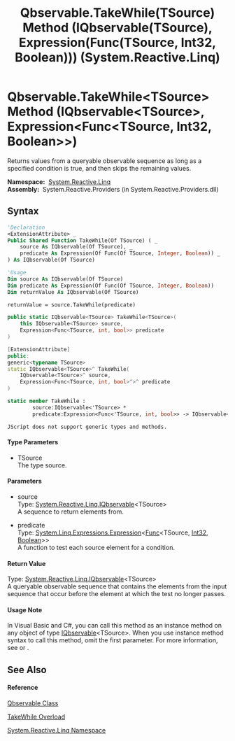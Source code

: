 ﻿---
title: Qbservable.TakeWhile(TSource) Method (IQbservable(TSource), Expression(Func(TSource, Int32, Boolean))) (System.Reactive.Linq)
TOCTitle: TakeWhile(TSource) Method (IQbservable(TSource), Expression(Func(TSource, Int32, Boolean)))
ms:assetid: M:System.Reactive.Linq.Qbservable.TakeWhile``1(System.Reactive.Linq.IQbservable{``0},System.Linq.Expressions.Expression{System.Func{``0,System.Int32,System.Boolean}})
ms:mtpsurl: https://msdn.microsoft.com/en-us/library/Hh212119(v=VS.103)
ms:contentKeyID: 36069817
ms.date: 06/28/2011
mtps_version: v=VS.103
dev_langs:
- vb
- csharp
- c++
- fsharp
- jscript
---

# Qbservable.TakeWhile\<TSource\> Method (IQbservable\<TSource\>, Expression\<Func\<TSource, Int32, Boolean\>\>)

Returns values from a queryable observable sequence as long as a specified condition is true, and then skips the remaining values.

**Namespace:**  [System.Reactive.Linq](hh211929\(v=vs.103\).md)  
**Assembly:**  System.Reactive.Providers (in System.Reactive.Providers.dll)

## Syntax

``` vb
'Declaration
<ExtensionAttribute> _
Public Shared Function TakeWhile(Of TSource) ( _
    source As IQbservable(Of TSource), _
    predicate As Expression(Of Func(Of TSource, Integer, Boolean)) _
) As IQbservable(Of TSource)
```

``` vb
'Usage
Dim source As IQbservable(Of TSource)
Dim predicate As Expression(Of Func(Of TSource, Integer, Boolean))
Dim returnValue As IQbservable(Of TSource)

returnValue = source.TakeWhile(predicate)
```

``` csharp
public static IQbservable<TSource> TakeWhile<TSource>(
    this IQbservable<TSource> source,
    Expression<Func<TSource, int, bool>> predicate
)
```

``` c++
[ExtensionAttribute]
public:
generic<typename TSource>
static IQbservable<TSource>^ TakeWhile(
    IQbservable<TSource>^ source, 
    Expression<Func<TSource, int, bool>^>^ predicate
)
```

``` fsharp
static member TakeWhile : 
        source:IQbservable<'TSource> * 
        predicate:Expression<Func<'TSource, int, bool>> -> IQbservable<'TSource> 
```

``` jscript
JScript does not support generic types and methods.
```

#### Type Parameters

  - TSource  
    The type source.

#### Parameters

  - source  
    Type: [System.Reactive.Linq.IQbservable](hh229328\(v=vs.103\).md)\<TSource\>  
    A sequence to return elements from.  

<!-- end list -->

  - predicate  
    Type: [System.Linq.Expressions.Expression](https://msdn.microsoft.com/en-us/library/Bb335710)\<[Func](https://msdn.microsoft.com/en-us/library/Bb534647)\<TSource, [Int32](https://msdn.microsoft.com/en-us/library/td2s409d), [Boolean](https://msdn.microsoft.com/en-us/library/a28wyd50)\>\>  
    A function to test each source element for a condition.  

#### Return Value

Type: [System.Reactive.Linq.IQbservable](hh229328\(v=vs.103\).md)\<TSource\>  
A queryable observable sequence that contains the elements from the input sequence that occur before the element at which the test no longer passes.  

#### Usage Note

In Visual Basic and C\#, you can call this method as an instance method on any object of type [IQbservable](hh229328\(v=vs.103\).md)\<TSource\>. When you use instance method syntax to call this method, omit the first parameter. For more information, see [](https://msdn.microsoft.com/en-us/library/Bb384936) or [](https://msdn.microsoft.com/en-us/library/Bb383977).

## See Also

#### Reference

[Qbservable Class](hh211693\(v=vs.103\).md)

[TakeWhile Overload](hh229245\(v=vs.103\).md)

[System.Reactive.Linq Namespace](hh211929\(v=vs.103\).md)


